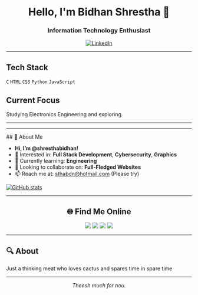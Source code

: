 <div align="center">
  
# Hello, I'm Bidhan Shrestha 👋

### Information Technology Enthusiast
[![LinkedIn](https://img.shields.io/badge/LinkedIn-%230077B5.svg?logo=linkedin&logoColor=white)](https://linkedin.com/in/shresthabidhan)
</div>

---


## Tech Stack

`C` `HTML` `CSS` `Python` `JavaScript`

## Current Focus

Studying Electronics Engineering and exploring.

---

<div align="center">
  




</div>


---
<div bgcolor="red">
## 👋 About Me

- **Hi, I’m @shresthabidhan!**
- 👀 Interested in: **Full Stack Development**, **Cybersecurity**, **Graphics**
- 🌱 Currently learning: **Engineering**
- 💞️ Looking to collaborate on: **Full-Fledged Websites**
- 📫 Reach me at: [sthabdn@hotmail.com](mailto:sthabdn@hotmail.com) (Please try)
</div>

[![GitHub stats](https://github-readme-stats.vercel.app/api?username=shresthabidhan&show_icons=true&theme=tokyonight&hide_border=true&count_private=true&hide_title=true)](https://github.com/shresthabidhan)

---

<div align="center">
  <h2>🌐 Find Me Online</h2>
  <a href="https://bits.ly/3bkAEry"><img src="https://img.shields.io/badge/YouTube-Channel-red?style=for-the-badge&logo=youtube"></a>
  <a href="https://bits.ly/3KyK7Lk"><img src="https://img.shields.io/badge/Blogspot-Blog-orange?style=for-the-badge&logo=blogger"></a>
  <a href="https://bits.ly/3CganGS"><img src="https://img.shields.io/badge/WordPress-Site-blue?style=for-the-badge&logo=wordpress"></a>
  <a href="https://b62ss.glitch.me"><img src="https://img.shields.io/badge/More-Links-purple?style=for-the-badge&logo=linktree"></a>
</div>

---



## 🔍 About

Just a thinking meat who loves cactus and spares time in spare time

---

<div align="center">
  <em>Theesh much for nou.</em>
</div>
</body>
